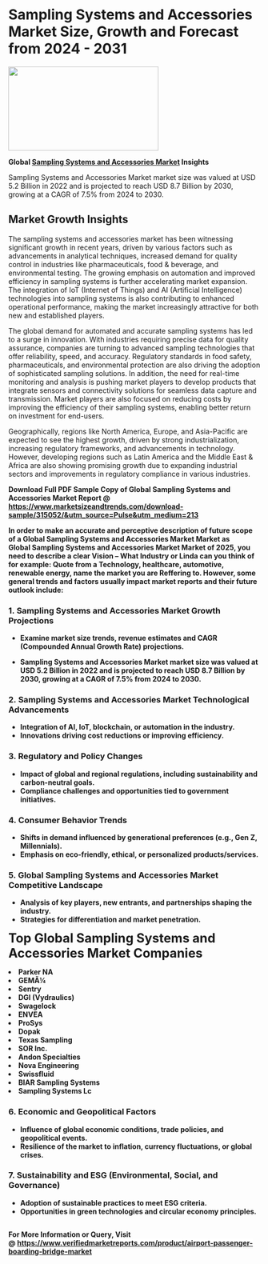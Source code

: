<H1>Sampling Systems and Accessories Market Size, Growth and Forecast from 2024 - 2031</H1><img class="aligncenter size-medium wp-image-584254" src="https://thirdeyenews.in/wp-content/uploads/2024/09/Global-Market-Research-300x168.jpeg" alt="" width="300" height="168" /><p><strong>Global&nbsp;<a href="https://www.marketsizeandtrends.com/download-sample/315052/&amp;utm_source=Pulse&amp;utm_medium=213">Sampling Systems and Accessories Market</a> Insights</strong></p><p>Sampling Systems and Accessories Market market size was valued at USD 5.2 Billion in 2022 and is projected to reach USD 8.7 Billion by 2030, growing at a CAGR of 7.5% from 2024 to 2030.</p><p><h2>Market Growth Insights</h2> <p>The sampling systems and accessories market has been witnessing significant growth in recent years, driven by various factors such as advancements in analytical techniques, increased demand for quality control in industries like pharmaceuticals, food & beverage, and environmental testing. The growing emphasis on automation and improved efficiency in sampling systems is further accelerating market expansion. The integration of IoT (Internet of Things) and AI (Artificial Intelligence) technologies into sampling systems is also contributing to enhanced operational performance, making the market increasingly attractive for both new and established players.</p> <p><strong></strong></p> <p>The global demand for automated and accurate sampling systems has led to a surge in innovation. With industries requiring precise data for quality assurance, companies are turning to advanced sampling technologies that offer reliability, speed, and accuracy. Regulatory standards in food safety, pharmaceuticals, and environmental protection are also driving the adoption of sophisticated sampling solutions. In addition, the need for real-time monitoring and analysis is pushing market players to develop products that integrate sensors and connectivity solutions for seamless data capture and transmission. Market players are also focused on reducing costs by improving the efficiency of their sampling systems, enabling better return on investment for end-users.</p> <p>Geographically, regions like North America, Europe, and Asia-Pacific are expected to see the highest growth, driven by strong industrialization, increasing regulatory frameworks, and advancements in technology. However, developing regions such as Latin America and the Middle East & Africa are also showing promising growth due to expanding industrial sectors and improvements in regulatory compliance in various industries.</p> <p><strong></p><p><span class=""><strong>Download Full PDF Sample Copy of Global Sampling Systems and Accessories Market Report</strong> @ <a href="https://www.marketsizeandtrends.com/download-sample/315052/&amp;utm_source=Pulse&amp;utm_medium=213" target="_blank">https://www.marketsizeandtrends.com/download-sample/315052/&amp;utm_source=Pulse&amp;utm_medium=213</a></span></p><p>In order to make an accurate and perceptive description of future scope of a Global&nbsp;Sampling Systems and Accessories Market Market as Global&nbsp;Sampling Systems and Accessories Market Market of 2025, you need to describe a clear Vision &ndash; What Industry or Linda can you think of for example: Quote from a Technology, healthcare, automotive, renewable energy, name the market you are Reffering to. However, some general trends and factors usually impact market reports and their future outlook include:</p><h3>1.&nbsp;<strong>Sampling Systems and Accessories Market Growth Projections</strong></h3><ul><li>Examine market size trends, revenue estimates and CAGR (Compounded Annual Growth Rate) projections.</li><li><p>Sampling Systems and Accessories Market market size was valued at USD 5.2 Billion in 2022 and is projected to reach USD 8.7 Billion by 2030, growing at a CAGR of 7.5% from 2024 to 2030.</p></li></ul><h3>2.&nbsp;<strong>Sampling Systems and Accessories Market Technological Advancements</strong></h3><ul><li>Integration of AI, IoT, blockchain, or automation in the industry.</li><li>Innovations driving cost reductions or improving efficiency.</li></ul><h3>3.&nbsp;<strong>Regulatory and Policy Changes</strong></h3><ul><li>Impact of global and regional regulations, including sustainability and carbon-neutral goals.</li><li>Compliance challenges and opportunities tied to government initiatives.</li></ul><h3>4.&nbsp;<strong>Consumer Behavior Trends</strong></h3><ul><li>Shifts in demand influenced by generational preferences (e.g., Gen Z, Millennials).</li><li>Emphasis on eco-friendly, ethical, or personalized products/services.</li></ul><h3>5.&nbsp;<strong>Global Sampling Systems and Accessories Market Competitive Landscape</strong></h3><ul><li>Analysis of key players, new entrants, and partnerships shaping the industry.</li><li>Strategies for differentiation and market penetration.</li></ul><p data-pm-slice="1 1 []"><span style="color: inherit; font-family: inherit; font-size: 25px;">Top Global Sampling Systems and Accessories Market Companies</span></p><div class="" data-test-id=""><p><li>Parker NA</li><li> GEMÃ¼</li><li> Sentry</li><li> DGI (Vydraulics)</li><li> Swagelock</li><li> ENVEA</li><li> ProSys</li><li> Dopak</li><li> Texas Sampling</li><li> SOR Inc.</li><li> Andon Specialties</li><li> Nova Engineering</li><li> Swissfluid</li><li> BIAR Sampling Systems</li><li> Sampling Systems Lc</li></p></div><h3>6.&nbsp;<strong>Economic and Geopolitical Factors</strong></h3><ul><li>Influence of global economic conditions, trade policies, and geopolitical events.</li><li>Resilience of the market to inflation, currency fluctuations, or global crises.</li></ul><h3>7.&nbsp;<strong>Sustainability and ESG (Environmental, Social, and Governance)</strong></h3><ul><li>Adoption of sustainable practices to meet ESG criteria.</li><li>Opportunities in green technologies and circular economy principles.</li></ul><h2><strong style="font-size: 14px;">For More Information or Query, Visit @&nbsp;</strong><a style="background-color: #ffffff; font-size: 14px;" href="https://www.marketsizeandtrends.com/report/sampling-systems-and-accessories-market/" target="_blank">https://www.verifiedmarketreports.com/product/airport-passenger-boarding-bridge-market</a></h2>
